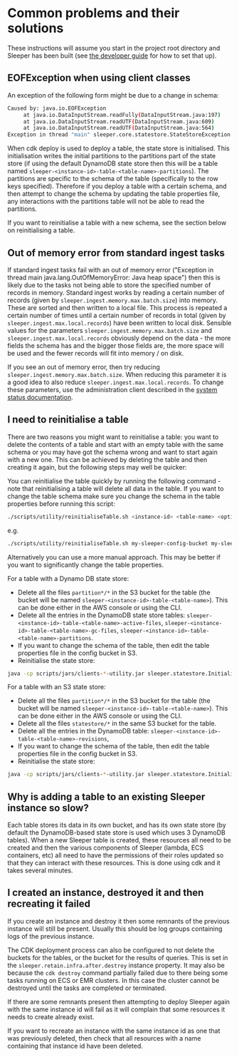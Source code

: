 Common problems and their solutions
===================================

These instructions will assume you start in the project root directory and Sleeper has been built
(see [the developer guide](12-dev-guide.md) for how to set that up).

## EOFException when using client classes

An exception of the following form might be due to a change in schema:

```bash
Caused by: java.io.EOFException
     at java.io.DataInputStream.readFully(DataInputStream.java:197)
     at java.io.DataInputStream.readUTF(DataInputStream.java:609)
     at java.io.DataInputStream.readUTF(DataInputStream.java:564)
Exception in thread "main" sleeper.core.statestore.StateStoreException: Exception querying DynamoDB
```

When cdk deploy is used to deploy a table, the state store is initialised. This initialisation writes the initial
partitions to the partitions part of the state store (if using the default DynamoDB state store then this will be a
table named `sleeper-<instance-id>-table-<table-name>-partitions`). The partitions are specific to the schema of the
table (specifically to the row keys specified). Therefore if you deploy a table with a certain schema, and then attempt
to change the schema by updating the table properties file, any interactions with the partitions table will not be able
to read the partitions.

If you want to reinitialise a table with a new schema, see the section below on reinitialising a table.

## Out of memory error from standard ingest tasks

If standard ingest tasks fail with an out of memory error ("Exception in thread main java.lang.OutOfMemoryError: Java
heap space") then this is likely due to the tasks not being able to store the specified number of records in memory.
Standard ingest works by reading a certain number of records (given by `sleeper.ingest.memory.max.batch.size`) into
memory. These are sorted and then written to a local file. This process is repeated a certain number of times until a
certain number of records in total (given by `sleeper.ingest.max.local.records`) have been written to local disk.
Sensible values for the parameters `sleeper.ingest.memory.max.batch.size` and `sleeper.ingest.max.local.records`
obviously depend on the data - the more fields the schema has and the bigger those fields are, the more space will be
used and the fewer records will fit into memory / on disk.

If you see an out of memory error, then try reducing `sleeper.ingest.memory.max.batch.size`. When reducing this
parameter it is a good idea to also reduce `sleeper.ingest.max.local.records`. To change these parameters, use the
administration client described in the [system status documentation](06-status.md).

## I need to reinitialise a table

There are two reasons you might want to reinitialise a table: you want to delete the contents of a table and start
with an empty table with the same schema or you may have got the schema wrong and want to start again with a new one.
This can be achieved by deleting the table and then creating it again, but the following steps may well be quicker:

You can reinitialise the table quickly by running the following command - note that reinitialising a table will delete
all data in the table. If you want to change the table schema make sure you change
the schema in the table properties before running this script:

```bash
./scripts/utility/reinitialiseTable.sh <instance-id> <table-name> <optional-delete-partitions-true-or-false> <optional-split-points-file-location> <optional-split-points-file-base64-encoded-true-or-false>
```

e.g.

```bash
./scripts/utility/reinitialiseTable.sh my-sleeper-config-bucket my-sleeper-table true /tmp/split-points.txt false
```

Alternatively you can use a more manual approach. This may be better if you want to significantly change the table
properties.

For a table with a Dynamo DB state store:

- Delete all the files `partition*/*` in the S3 bucket for the table (the bucket will be named
  `sleeper-<instance-id>-table-<table-name>`). This can be done either in the AWS console or using the CLI.
- Delete all the entries in the DynamoDB state store tables: `sleeper-<instance-id>-table-<table-name>-active-files`,
  `sleeper-<instance-id>-table-<table-name>-gc-files`, `sleeper-<instance-id>-table-<table-name>-partitions`.
- If you want to change the schema of the table, then edit the table properties file in the config bucket in S3.
- Reinitialise the state store:

```bash
java -cp scripts/jars/clients-*-utility.jar sleeper.statestore.InitialiseStateStore <instance-id> <table-name>
```

For a table with an S3 state store:

- Delete all the files `partition*/*` in the S3 bucket for the table (the bucket will be named
  `sleeper-<instance-id>-table-<table-name>`). This can be done either in the AWS console or using the CLI.
- Delete all the files `statestore/*` in the same S3 bucket for the table.
- Delete all the entries in the DynamoDB table: `sleeper-<instance-id>-table-<table-name>-revisions`,
- If you want to change the schema of the table, then edit the table properties file in the config bucket in S3.
- Reinitialise the state store:

```bash
java -cp scripts/jars/clients-*-utility.jar sleeper.statestore.InitialiseStateStore <instance-id> <table-name>
```

## Why is adding a table to an existing Sleeper instance so slow?

Each table stores its data in its own bucket, and has its own state store (by default the DynamoDB-based state store
is used which uses 3 DynamoDB tables). When a new Sleeper table is created, these resources all need to be created
and then the various components of Sleeper (lambda, ECS containers, etc) all need to have the permissions of their
roles updated so that they can interact with these resources. This is done using cdk and it takes several minutes.

## I created an instance, destroyed it and then recreating it failed

If you create an instance and destroy it then some remnants of the previous instance will still be present. Usually this
should be log groups containing logs of the previous instance.

The CDK deployment process can also be configured to not delete the buckets for the tables, or the bucket for the
results of queries. This is set in the `sleeper.retain.infra.after.destroy` instance property. It may also be because
the `cdk destroy` command partially failed due to there being some tasks running on ECS or EMR clusters. In this case
the cluster cannot be destroyed until the tasks are completed or terminated.

If there are some remnants present then attempting to deploy Sleeper again with the same instance id will fail as it
will complain that some resources it needs to create already exist.

If you want to recreate an instance with the same instance id as one that was previously deleted, then check
that all resources with a name containing that instance id have been deleted.
